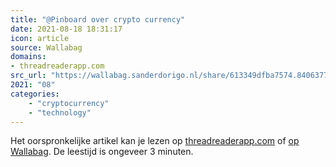 ```yaml
---
title: "@Pinboard over crypto currency"
date: 2021-08-18 18:31:17
icon: article
source: Wallabag
domains:
- threadreaderapp.com
src_url: "https://wallabag.sanderdorigo.nl/share/613349dfba7574.84063779"
2021: "08"
categories:
    - "cryptocurrency"
    - "technology"
---
```

Het oorspronkelijke artikel kan je lezen op [threadreaderapp.com](https://threadreaderapp.com/thread/1399058952336277505.html) of [op Wallabag](https://wallabag.sanderdorigo.nl/share/613349dfba7574.84063779). De leestijd is ongeveer 3 minuten.